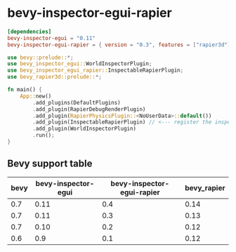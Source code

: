 # bevy-inspector-egui-rapier

```toml
[dependencies]
bevy-inspector-egui = "0.11"
bevy-inspector-egui-rapier = { version = "0.3", features = ["rapier3d"] }
```

```rust
use bevy::prelude::*;
use bevy_inspector_egui::WorldInspectorPlugin;
use bevy_inspector_egui_rapier::InspectableRapierPlugin;
use bevy_rapier3d::prelude::*;

fn main() {
    App::new()
        .add_plugins(DefaultPlugins)
        .add_plugin(RapierDebugRenderPlugin)
        .add_plugin(RapierPhysicsPlugin::<NoUserData>::default())
        .add_plugin(InspectableRapierPlugin) // <--- register the inspectable UI functions for rapier types
        .add_plugin(WorldInspectorPlugin)
        .run();
}
```

## Bevy support table

| bevy    | bevy-inspector-egui | bevy-inspector-egui-rapier | bevy\_rapier
| ------- | ------------------- | -------------------------- | ------
| 0.7     | 0.11                | 0.4                        | 0.14
| 0.7     | 0.11                | 0.3                        | 0.13
| 0.7     | 0.10                | 0.2                        | 0.12
| 0.6     | 0.9                 | 0.1                        | 0.12
